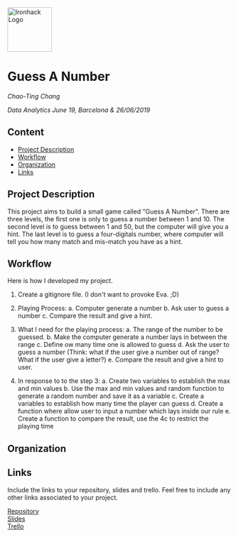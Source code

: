 <img src="https://bit.ly/2VnXWr2" alt="Ironhack Logo" width="100"/>

# Guess A Number
*Chao-Ting Chang*

*Data Analytics June 19, Barcelona & 26/06/2019*

## Content
- [Project Description](#project-description)
- [Workflow](#workflow)
- [Organization](#organization)
- [Links](#links)

<a name="project-description"></a>

## Project Description
This project aims to build a small game called "Guess A Number". There are three levels, the first one is only to guess a number between 1 and 10. The second level is to guess between 1 and 50, but the computer will give you a hint. The last level is to guess a four-digitals number, where computer will tell you how many match and mis-match you have as a hint.



<a name="workflow"></a>

## Workflow
Here is how I developed my project.
1. Create a gitignore file. (I don't want to provoke Eva. ;D)
2. Playing Process:
    a. Computer generate a number
    b. Ask user to guess a number
    c. Compare the result and give a hint.
    
3. What I need for the playing process:
    a. The range of the number to be guessed.
    b. Make the computer generate a number lays in between the range
    c. Define ow many time one is allowed to guess
    d. Ask the user to guess a number (Think: what if the user give a number out of range? What if the user give a letter?)
    e. Compare the result and give a hint to user.
    
4. In response to to the step 3:
    a. Create two variables to establish the max and min values
    b. Use the max and min values and random function to generate a random number and save it as a variable
    c. Create a variables to establish how many time the player can guess
    d. Create a function where allow user to input a number which lays inside our rule
    e. Create a function to compare the result, use the 4c to restrict the playing time
    

<a name="organization"></a>

## Organization


<a name="links"></a>

## Links
Include the links to your repository, slides and trello. Feel free to include any other links associated to your project. 

[Repository](https://github.com/ChaotingChang/Project-Week-1-Build-Your-Own-Game.git)  
[Slides](https://slides.com/)  
[Trello](https://trello.com/invite/b/bshhoev1/6c8fb35007af95fce2898be526d1c7d6/guess-a-number)  